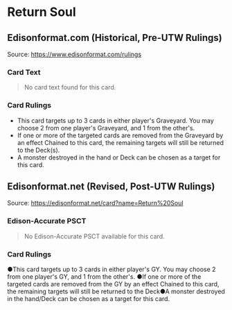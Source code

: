 # Return Soul

## Edisonformat.com (Historical, Pre-UTW Rulings)

Source: https://www.edisonformat.com/rulings

### Card Text

> No card text found for this card.

### Card Rulings

*   This card targets up to 3 cards in either player's Graveyard. You may choose 2 from one player's Graveyard, and 1 from the other's.
*   If one or more of the targeted cards are removed from the Graveyard by an effect Chained to this card, the remaining targets will still be returned to the Deck(s).
*   A monster destroyed in the hand or Deck can be chosen as a target for this card.

## Edisonformat.net (Revised, Post-UTW Rulings)

Source: https://edisonformat.net/card?name=Return%20Soul

### Edison-Accurate PSCT

> No Edison-Accurate PSCT available for this card.

### Card Rulings

●This card targets up to 3 cards in either player's GY. You may choose 2 from one player's GY, and 1 from the other's.
●If one or more of the targeted cards are removed from the GY by an effect Chained to this card, the remaining targets will still be returned to the Deck●A monster destroyed in the hand/Deck can be chosen as a target for this card.
            